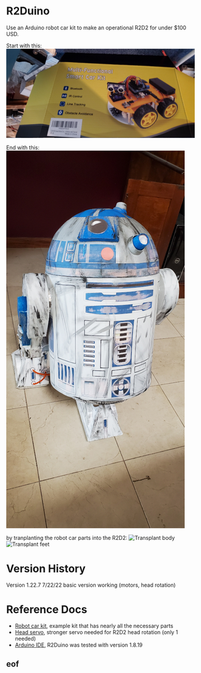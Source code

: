# R2Duino
Use an Arduino robot car kit to make an operational R2D2 for under $100 USD.

Start with this:
![Robot car kit](docs/robot-car-kit.jpg)

End with this:
![Low cost R2D2](docs/R2D2.jpg)

by tranplanting the robot car parts into the R2D2:
![Transplant body](docs/transplantB.jpg)
![Transplant feet](docs/transplantF.jpg)

# Version History

Version 1.22.7 7/22/22 basic version working (motors, head rotation)

# Reference Docs
- [Robot car kit](https://www.amazon.com/dp/B07JN46YSW), example kit that has nearly all the necessary parts
- [Head servo](https://https://www.amazon.com/dp/B07RFRLRV8), stronger servo needed for R2D2 head rotation (only 1 needed)
- [Arduino IDE](https://www.arduino.cc/en/Main/Software), R2Duino was tested with version 1.8.19

## eof
